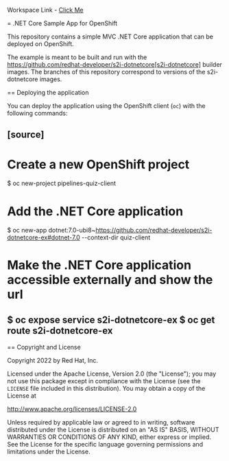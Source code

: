 Workspace Link - [Click Me](https://devspaces.apps.cluster-225g7.225g7.sandbox1786.opentlc.com/kube-admin/quiz-client-gitea/3100/)




= .NET Core Sample App for OpenShift

This repository contains a simple MVC .NET Core application that can be deployed on OpenShift.

The example is meant to be built and run with the https://github.com/redhat-developer/s2i-dotnetcore[s2i-dotnetcore] builder
images. The branches of this repository correspond to versions of the s2i-dotnetcore images.

== Deploying the application

You can deploy the application using the OpenShift client (`oc`) with the following commands:

[source]
----
# Create a new OpenShift project
$ oc new-project pipelines-quiz-client

# Add the .NET Core application
$ oc new-app dotnet:7.0-ubi8~https://github.com/redhat-developer/s2i-dotnetcore-ex#dotnet-7.0 --context-dir quiz-client

# Make the .NET Core application accessible externally and show the url
$ oc expose service s2i-dotnetcore-ex
$ oc get route s2i-dotnetcore-ex
----

== Copyright and License

Copyright 2022 by Red Hat, Inc.

Licensed under the Apache License, Version 2.0 (the "License"); you may not
use this package except in compliance with the License (see the `LICENSE` file
included in this distribution). You may obtain a copy of the License at

   http://www.apache.org/licenses/LICENSE-2.0

Unless required by applicable law or agreed to in writing, software
distributed under the License is distributed on an "AS IS" BASIS, WITHOUT
WARRANTIES OR CONDITIONS OF ANY KIND, either express or implied. See the
License for the specific language governing permissions and limitations under
the License.
